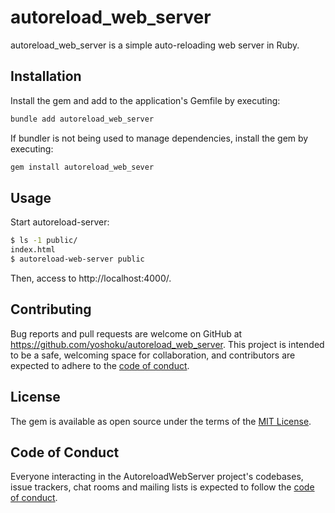 # autoreload_web_server

autoreload_web_server is a simple auto-reloading web server in Ruby.

## Installation

Install the gem and add to the application's Gemfile by executing:

```bash
bundle add autoreload_web_server
```

If bundler is not being used to manage dependencies, install the gem by executing:

```bash
gem install autoreload_web_sever
```

## Usage

Start autoreload-server:

```sh
$ ls -1 public/
index.html
$ autoreload-web-server public
```

Then, access to http://localhost:4000/.

## Contributing

Bug reports and pull requests are welcome on GitHub at https://github.com/yoshoku/autoreload_web_server.
This project is intended to be a safe, welcoming space for collaboration, and contributors are expected to adhere to the [code of conduct](https://github.com/yoshoku/autoreload_web_server/blob/main/CODE_OF_CONDUCT.md).

## License

The gem is available as open source under the terms of the [MIT License](https://opensource.org/licenses/MIT).

## Code of Conduct

Everyone interacting in the AutoreloadWebServer project's codebases, issue trackers, chat rooms and mailing lists is expected to follow the [code of conduct](https://github.com/yoshoku/autoreload_web_server/blob/main/CODE_OF_CONDUCT.md).
